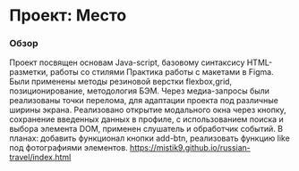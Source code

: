# Проект: Место

### Обзор

 Проект посвящен основам Java-script, базовому синтаксису HTML-разметки, работы со стилями Практика работы с макетами в Figma. 
 Были применены методы резиновой верстки flexbox,grid, позиционирование, методология БЭМ.
 Через медиа-запросы были реализованы точки перелома, для адаптации проекта под различные ширины экрана. 
 Реализовано открытие модального окна через кнопку, сохранение введенных данных в профиле, с использованием поиска и выбора элемента DOM, применен слушатель и обработчик событий.
 В планах: добавить функционал кнопки add-btn, реализовать функцию like под фотографиями элементов.
 https://mistik9.github.io/russian-travel/index.html
